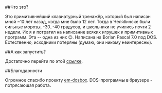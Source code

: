 ##Что это?

Это примитивнейший клавиатурный тренажёр, который был написан мной ~10 лет назад, когда мне было 12 лет.
Тогда в Челябинске были сильные морозы, -30..-40 градусов, и школьники не учились почти 2 недели.
Их я и потратил на написание всяких игрушек и примитивных программ. Эта -- одна из них :wink:. Написана на
Borlan Pascal 7.0 под DOS. Естественно, исходники потеряны (думаю, они никому неинтересны).

##А как запустить?

Достаточно перейти по этой [ссылке](http://furiousbean.github.io/keybd).

##Благодарности

Огромное спасибо проекту [em-dosbox](https://github.com/dreamlayers/em-dosbox). DOS-программы в браузере - 
потрясающая работа.
